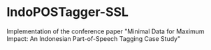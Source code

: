 # IndoPOSTagger-SSL

Implementation of the conference paper "Minimal Data for Maximum Impact: An Indonesian Part-of-Speech Tagging Case Study"